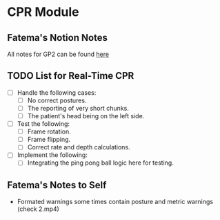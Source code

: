 # CPR Module

## Fatema's Notion Notes
All notes for GP2 can be found [here](https://thrilling-replace-8f2.notion.site/GP-2-198751816986802088c7d036c7f4b927?pvs=4)

## TODO List for Real-Time CPR
- [ ] Handle the following cases:
  - [ ] No correct postures.
  - [ ] The reporting of very short chunks.
  - [ ] The patient's head being on the left side.
- [ ] Test the following:
  - [ ] Frame rotation.
  - [ ] Frame flipping.
  - [ ] Correct rate and depth calculations.
- [ ] Implement the following:
  - [ ] Integrating the ping pong ball logic here for testing.

## Fatema's Notes to Self
- Formated warnings some times contain posture and metric warnings (check 2.mp4)